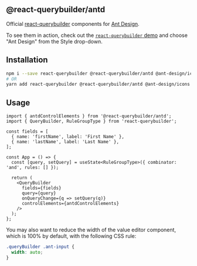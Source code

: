 ## @react-querybuilder/antd

Official [react-querybuilder](https://npmjs.com/package/react-querybuilder) components for [Ant Design](https://ant.design/).

To see them in action, check out the [`react-querybuilder` demo](https://react-querybuilder.js.org/react-querybuilder/) and choose "Ant Design" from the Style drop-down.

## Installation

```bash
npm i --save react-querybuilder @react-querybuilder/antd @ant-design/icons antd
# OR
yarn add react-querybuilder @react-querybuilder/antd @ant-design/icons antd
```

## Usage

```tsx
import { antdControlElements } from '@react-querybuilder/antd';
import { QueryBuilder, RuleGroupType } from 'react-querybuilder';

const fields = [
  { name: 'firstName', label: 'First Name' },
  { name: 'lastName', label: 'Last Name' },
];

const App = () => {
  const [query, setQuery] = useState<RuleGroupType>({ combinator: 'and', rules: [] });

  return (
    <QueryBuilder
      fields={fields}
      query={query}
      onQueryChange={q => setQuery(q)}
      controlElements={antdControlElements}
    />
  );
};
```

You may also want to reduce the width of the value editor component, which is 100% by default, with the following CSS rule:

```css
.queryBuilder .ant-input {
  width: auto;
}
```
